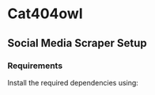 # Cat404owl
## Social Media Scraper Setup

### Requirements
Install the required dependencies using:
